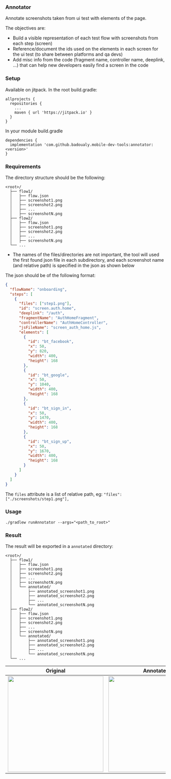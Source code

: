 ### Annotator

Annotate screenshots taken from ui test with elements of the page.

The objectives are:

* Build a visible representation of each test flow with screenshots from each step (screen)
* Reference/document the ids used on the elements in each screen for the ui test (to share between platforms and qa
  devs)
* Add misc info from the code (fragment name, controller name, deeplink, ...) that can help new developers easily find a
  screen in the code

### Setup

Available on jitpack. In the root build.gradle:

```
allprojects {
  repositories {
    ...
    maven { url 'https://jitpack.io' }
  }
}
```

In your module build.gradle

```
dependencies {
  implementation 'com.github.badoualy.mobile-dev-tools:annotator:<version>'
}
```

### Requirements

The directory structure should be the following:

```
<root>/
  ├── flow1/
  │   ├── flow.json
  │   ├── screenshot1.png
  │   ├── screenshot2.png
  │   ├── ...
  │   ├── screenshotN.png
  ├── flow2/
  │   ├── flow.json
  │   ├── screenshot1.png
  │   ├── screenshot2.png
  │   ├── ...
  │   ├── screenshotN.png
  └── ...
```

* The names of the files/directories are not important, the tool will used the first found json file in each
  subdirectory, and each screenshot name (and relative path) is specified in the json as shown below

The json should be of the following format:

```json
{
  "flowName": "onboarding",
  "steps": [
    {
      "files": ["step1.png"],
      "id": "screen.auth.home",
      "deeplink": "/auth",
      "fragmentName": "AuthHomeFragment",
      "controllerName": "AuthHomeController",
      "jsFileName": "screen_auth_home.js",
      "elements": [
        {
          "id": "bt_facebook",
          "x": 50,
          "y": 820,
          "width": 400,
          "height": 168
        },
        {
          "id": "bt_google",
          "x": 50,
          "y": 1040,
          "width": 400,
          "height": 168
        },
        {
          "id": "bt_sign_in",
          "x": 50,
          "y": 1470,
          "width": 400,
          "height": 168
        },
        {
          "id": "bt_sign_up",
          "x": 50,
          "y": 1670,
          "width": 400,
          "height": 168
        }
      ]
    }
  ]
}
```

The `files` attribute is a list of relative path, eg: `"files": ["./screenshots/step1.png"],`

### Usage

`./gradlew runAnnotator --args="<path_to_root>"`

### Result

The result will be exported in a `annotated` directory:

```
<root>/
  ├── flow1/
  │   ├── flow.json
  │   ├── screenshot1.png
  │   ├── screenshot2.png
  │   ├── ...
  │   ├── screenshotN.png
  │   └── annotated/
  │       ├── annotated_screenshot1.png
  │       ├── annotated_screenshot2.png
  │       ├── ...
  │       └── annotated_screenshotN.png
  ├── flow2/
  │   ├── flow.json
  │   ├── screenshot1.png
  │   ├── screenshot2.png
  │   ├── ...
  │   ├── screenshotN.png
  │   └── annotated/
  │       ├── annotated_screenshot1.png
  │       ├── annotated_screenshot2.png
  │       ├── ...
  │       └── annotated_screenshotN.png
  └── ...
```

| Original                                                                                        | Annotated                                                                                                |
|---------------------------------------------------------------------------------------------	|-------------------------------------------------------------------------------------------------------	|
| <img src="https://github.com/badoualy/mobile-tools-dev/blob/main/ART/step1.png" width="300">    | <img src="https://github.com/badoualy/mobile-tools-dev/blob/main/ART/annotated_step1.png" width="300">    |
